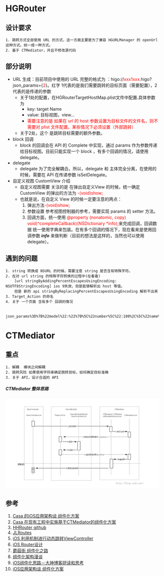 # HGRouter
## 设计要求
	1. 跳转方式全部使用 URL 的方式，这一方面主要是为了兼容 HGURLManager 的 openUrl 这种方式。统一成一种方式。
	2. 基于 CTMediator，并且不修改源代码

## 部分说明

* URL 生成：目前项目中使用的 URL 完整的格式为 ：higo://<font color=red>xxx1xxx</font>.higo?json_params={<font color=red>2</font>}。红字 1代表的是我们需要跳转的目标页面（需要配置），2代表的是传递的参数
	* 关于1处的配置，在HGRouterTargetHostMap.plist文件中配置.具体参数为
		- key: target Name 
		- value: 目标视图，view...
		- <font color=red>需要注意的是 如果在 url 的 host 参数设置为目标文件的文件名，则不需要对 plist 文件配置。某些情况下必须设置（外部跳转）</font>
	* 关于2处，这个 是跳转目标需要的额外参数。
* block 回调
	* block 的回调会在 API 的 Complete 中实现，通过 params 作为参数传递给目标视图。目前只能实现一个 block ，有多个回调的情况，请使用 delegate。
* delegate 
	* delegate 为了完全解耦合。所以，delegate 和 主体完全分离，在使用的时候，需要在 API 在传递参数 isSetDelegate。
* 自定义视图 CustomView 介绍
	* 自定义视图需要 关注的是 在弹出自定义View 的时候，统一确定 CustomView 的弹出的方法为 <font color=red>-(void)show;</font>
	* 也就是说，在自定义 View 的时候一定要注意的两点：
		1. 弹出方法<font color=red>-(void)show;</font>
		2. 参数设置 参考视图控制器的参考，需要实现 params 的 setter 方法。
		3. 回调方面，统一使用 <font color=red>@property (nonatomic, copy) void(^completeCallback)(NSDictionary *info);</font>来完成回调，回调数据 统一使用字典来包装。在有多个回调的情况下，现在看来是使用回调参数 ***info*** 来做判断（目前的想法是这样的，当然也可以使用 delegate）。
	
## 遇到的问题
	1. string 转换成 NSURL 的时候，需要注意 string 是否含有特殊字符。
	2. 在对 url string 的特殊字符转换的过程中(在看看)
		[url stringByAddingPercentEscapesUsingEncoding: NSUTF8StringEncoding] ios 9失效，但是能够解析出 host 等值。
		但是 新的 api stringByReplacingPercentEscapesUsingEncoding 解析不出来
	3. Target_Action 的命名
	4. 关于 一个页面 含有多个 回调的情况

	
	json_params%3D%7B%22model%22:%22%7B%5C%22number%5C%22:100%2C%5C%22name%5C%22:%5C%22Geys%5C%22%2C%5C%22vctype%5C%22:1%7D%22%2C%22btnTitle%22:%22Geys%22%7D
	
	
	
	
# CTMediator

## 重点 
	1. 解耦  模块之间解耦
	2. 跳转风险 如果使用字符串确定跳转目标，如何确定目标准确
	3. 关于 API，设计合适的 API




##### CTMediator  整体思路

![CTMediator](https://raw.githubusercontent.com/geys1991/ImageRepository/master/CTMediator/CTMediator%E6%B5%81%E7%A8%8B%E5%9B%BE.png)
 


	

## 参考
1. [Casa 的iOS应用架构谈 组件化方案](https://casatwy.com/iOS-Modulization.html)
2. [Casa 在现有工程中实施基于CTMediator的组件化方案](https://casatwy.com/modulization_in_action.html)
3. [HHRouter github](https://github.com/Huohua/HHRouter)
4. [JLRoutes](https://github.com/joeldev/JLRoutes)
5. [iOS 利用机制进行动态跳转ViewController](http://www.jianshu.com/p/481d95229f76)
6. [iOS Router设计](http://scorpiolin.github.io/2016/11/03/iOS-router/)
7. [蘑菇街 组件化之路](http://www.360doc.com/content/16/0316/13/25724933_542663459.shtml)
8. [组件化架构漫谈](http://www.jianshu.com/p/67a6004f6930)
9. [iOS组件化思路－大神博客研读和思考](http://www.jianshu.com/p/afb9b52143d4)
10. [iOS应用架构谈 组件化方案](https://casatwy.com/iOS-Modulization.html)